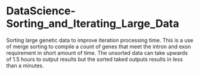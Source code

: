 # DataScience-Sorting_and_Iterating_Large_Data
 Sorting large genetic data to improve iteration processing time. This is a use of merge sorting to compile a count of genes that meet the intron and exon requirement in short amount of time. The unsorted data can take upwards of 1.5 hours to output results but the sorted taked outputs results in less than a minutes. 
